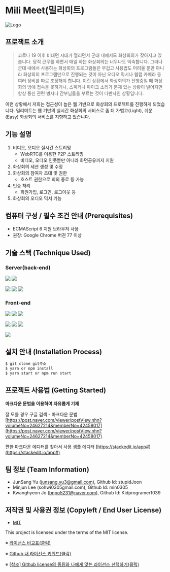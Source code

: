 # Mili Meet(밀리미트)
![Logo](https://logosbynick.com/wp-content/uploads/2018/03/final-logo-example.png)

## 프로잭트 소개
> 코로나 19 이후 비대면 시대가 열리면서 군대 내에서도 화상회의가 잦아지고 있습니다. 당직 근무를 하면서 매일 하는 화상회의는 너무나도 익숙합니다. 그러나 군대 내에서 사용하는 화상회의 프로그램들은 무겁고 사용법도 어려울 뿐만 아니라 화상회의 프로그램만으로 진행되는 것이 아닌 오디오 믹서나 웹캠 카메라 등 여러 장비를 따로 조정해야 합니다. 이런 상황에서 화상회의가 진행중일 때 화상회의 방에 접속을 못하거나, 스피커나 마이크 소리가 문재 있는 상황이 벌어지면 항상 통신 관련 병사나 간부님들을 부르는 것이 다반사인 상황입니다.

이런 상황에서 저희는 접근성이 높은 웹 기반으로 화상회의 프로젝트를 진행하게 되었습니다.
밀리미트는 웹 기반의 실시간 화상회의 서비스로 좀 더 가볍고(Light), 쉬운(Easy) 화상회의 서비스를 지향하고 있습니다.

## 기능 설명
1. 비디오, 오디오 실시간 스트리밍
	- WebRTC를 이용한 P2P 스트리밍
	- 비디오, 오디오 인풋뿐만 아니라 화면공유까지 지원
2. 화상회의 세션 생성 및 수정
3. 화상회의 참여자 초대 및 권한
	- 호스트 권한으로 회의 종료 등 가능
4. 인증 처리
	- 회원가입, 로그인, 로그아웃 등
5. 화상회의 오디오 믹서 기능

## 컴퓨터 구성 / 필수 조건 안내 (Prerequisites)
* ECMAScript 6 지원 브라우저 사용
* 권장: Google Chrome 버젼 77 이상

## 기술 스택 (Technique Used)
### Server(back-end)
![](https://img.shields.io/badge/nodejs-339933?style=for-the-badge&logo=Node.js&logoColor=white)
![](https://img.shields.io/badge/express-000000?style=for-the-badge&logo=Express&logoColor=white)

![](https://img.shields.io/badge/webrtc-333333?style=for-the-badge&logo=WebRTC&logoColor=white)
![](https://img.shields.io/badge/socketio-010101?style=for-the-badge&logo=Socket.io&logoColor=white)
![](https://img.shields.io/badge/docker-2496ED?style=for-the-badge&logo=Docker&logoColor=white)


### Front-end
![](https://img.shields.io/badge/react-61DAFB?style=for-the-badge&logo=react&logoColor=black)
![](https://img.shields.io/badge/nextjs-000000?style=for-the-badge&logo=Next.js&logoColor=white)
![](https://img.shields.io/badge/mui-007FFF?style=for-the-badge&logo=MUI&logoColor=white)

![](https://img.shields.io/badge/typescript-3178C6?style=for-the-badge&logo=Typescript&logoColor=white)
![](https://img.shields.io/badge/eslint-4B32C3?style=for-the-badge&logo=ESLint&logoColor=white)
![](https://img.shields.io/badge/docker-2496ED?style=for-the-badge&logo=Docker&logoColor=white)

![](https://img.shields.io/badge/figma-F24E1E?style=for-the-badge&logo=Figma&logoColor=white)

## 설치 안내 (Installation Process)
```bash
$ git clone git주소
$ yarn or npm install
$ yarn start or npm run start
```

## 프로젝트 사용법 (Getting Started)
**마크다운 문법을 이용하여 자유롭게 기재**

잘 모를 경우
구글 검색 - 마크다운 문법
[https://post.naver.com/viewer/postView.nhn?volumeNo=24627214&memberNo=42458017](https://post.naver.com/viewer/postView.nhn?volumeNo=24627214&memberNo=42458017)

 편한 마크다운 에디터를 찾아서 사용
 샘플 에디터 [https://stackedit.io/app#](https://stackedit.io/app#)

## 팀 정보 (Team Information)
- JunSang Yu (junsang.yu3@gmail.com), Github Id: stupidJoon
- Minjun Lee (sohwi0305gmail.com), Github Id: min0305
- Kwanghyeon Jo (bnpo5231@naver.com), Github Id: Kidprogramer1039

## 저작권 및 사용권 정보 (Copyleft / End User License)
 * [MIT](https://github.com/osam2020-WEB/Sample-ProjectName-TeamName/blob/master/license.md)

This project is licensed under the terms of the MIT license.

※ [라이선스 비교표(클릭)](https://olis.or.kr/license/compareGuide.do)

※ [Github 내 라이선스 키워드(클릭)](https://docs.github.com/en/github/creating-cloning-and-archiving-repositories/creating-a-repository-on-github/licensing-a-repository)

※ [\[참조\] Github license의 종류와 나에게 맞는 라이선스 선택하기(클릭)](https://flyingsquirrel.medium.com/github-license%EC%9D%98-%EC%A2%85%EB%A5%98%EC%99%80-%EB%82%98%EC%97%90%EA%B2%8C-%EB%A7%9E%EB%8A%94-%EB%9D%BC%EC%9D%B4%EC%84%A0%EC%8A%A4-%EC%84%A0%ED%83%9D%ED%95%98%EA%B8%B0-ae29925e8ff4)
